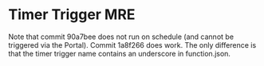 # Timer Trigger MRE

Note that commit 90a7bee does not run on schedule (and cannot be triggered via the Portal).
Commit 1a8f266 does work.
The only difference is that the timer trigger name contains an underscore in function.json.
